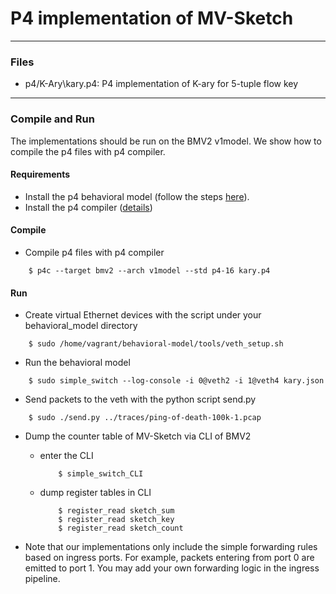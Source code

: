 # P4 implementation of MV-Sketch


---
### Files
- p4/K-Ary\kary.p4: P4 implementation of K-ary for 5-tuple flow key
---

### Compile and Run
The implementations should be run on the BMV2 v1model. We show how to compile the p4 files with
p4 compiler.

#### Requirements
- Install the p4 behavioral model (follow the steps [here](https://github.com/p4lang/behavioral-model)).
- Install the p4 compiler ([details](https://github.com/p4lang/p4c))

#### Compile
- Compile p4 files with p4 compiler

```
    $ p4c --target bmv2 --arch v1model --std p4-16 kary.p4
```

#### Run

- Create virtual Ethernet devices with the script under your
  behavioral\_model directory

```
    $ sudo /home/vagrant/behavioral-model/tools/veth_setup.sh
```

- Run the behavioral model 

```
    $ sudo simple_switch --log-console -i 0@veth2 -i 1@veth4 kary.json
```

- Send packets to the veth with the python script send.py

```
    $ sudo ./send.py ../traces/ping-of-death-100k-1.pcap
```

- Dump the counter table of MV-Sketch via CLI of BMV2

    - enter the CLI 
        ```
            $ simple_switch_CLI
        ```
    - dump register tables in CLI 
        ```
            $ register_read sketch_sum 
            $ register_read sketch_key 
            $ register_read sketch_count 
        ```

- Note that our implementations only include the simple forwarding rules based
  on ingress ports. For example, packets entering from port 0 are emitted to
  port 1. You may add your own forwarding logic in the ingress pipeline.
